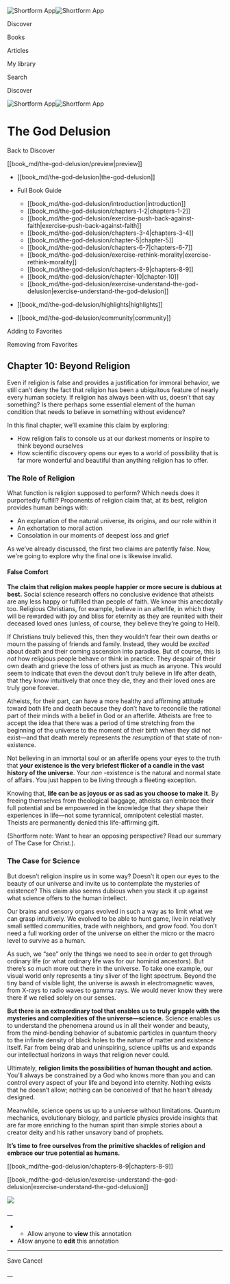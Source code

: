 ![Shortform App](/img/logo.36a2399e.svg)![Shortform App](/img/logo-dark.70c1b072.svg)

Discover

Books

Articles

My library

Search

Discover

![Shortform App](/img/logo.36a2399e.svg)![Shortform App](/img/logo-dark.70c1b072.svg)

# The God Delusion

Back to Discover

[[book_md/the-god-delusion/preview|preview]]

  * [[book_md/the-god-delusion|the-god-delusion]]
  * Full Book Guide

    * [[book_md/the-god-delusion/introduction|introduction]]
    * [[book_md/the-god-delusion/chapters-1-2|chapters-1-2]]
    * [[book_md/the-god-delusion/exercise-push-back-against-faith|exercise-push-back-against-faith]]
    * [[book_md/the-god-delusion/chapters-3-4|chapters-3-4]]
    * [[book_md/the-god-delusion/chapter-5|chapter-5]]
    * [[book_md/the-god-delusion/chapters-6-7|chapters-6-7]]
    * [[book_md/the-god-delusion/exercise-rethink-morality|exercise-rethink-morality]]
    * [[book_md/the-god-delusion/chapters-8-9|chapters-8-9]]
    * [[book_md/the-god-delusion/chapter-10|chapter-10]]
    * [[book_md/the-god-delusion/exercise-understand-the-god-delusion|exercise-understand-the-god-delusion]]
  * [[book_md/the-god-delusion/highlights|highlights]]
  * [[book_md/the-god-delusion/community|community]]



Adding to Favorites 

Removing from Favorites 

## Chapter 10: Beyond Religion

Even if religion is false and provides a justification for immoral behavior, we still can’t deny the fact that religion has been a ubiquitous feature of nearly every human society. If religion has always been with us, doesn’t that say something? Is there perhaps some essential element of the human condition that needs to believe in something without evidence?

In this final chapter, we’ll examine this claim by exploring:

  * How religion fails to console us at our darkest moments or inspire to think beyond ourselves
  * How scientific discovery opens our eyes to a world of possibility that is far more wonderful and beautiful than anything religion has to offer.



### The Role of Religion

What function is religion supposed to perform? Which needs does it purportedly fulfill? Proponents of religion claim that, at its best, religion provides human beings with:

  * An explanation of the natural universe, its origins, and our role within it
  * An exhortation to moral action
  * Consolation in our moments of deepest loss and grief



As we’ve already discussed, the first two claims are patently false. Now, we're going to explore why the final one is likewise invalid.

#### False Comfort

**The claim that religion makes people happier or more secure is dubious at best.** Social science research offers no conclusive evidence that atheists are any less happy or fulfilled than people of faith. We know this anecdotally too. Religious Christians, for example, believe in an afterlife, in which they will be rewarded with joy and bliss for eternity as they are reunited with their deceased loved ones (unless, of course, they believe they’re going to Hell).

If Christians truly believed this, then they wouldn’t fear their own deaths or mourn the passing of friends and family. Instead, they would be _excited_ about death and their coming ascension into paradise. But of course, this is _not_ how religious people behave or think in practice. They despair of their own death and grieve the loss of others just as much as anyone. This would seem to indicate that even the devout don’t truly believe in life after death, that they know intuitively that once they die, they and their loved ones are truly gone forever.

Atheists, for their part, can have a more healthy and affirming attitude toward both life and death because they don’t have to reconcile the rational part of their minds with a belief in God or an afterlife. Atheists are free to accept the idea that there was a period of time stretching from the beginning of the universe to the moment of their birth when they did not exist—and that death merely represents the _resumption_ of that state of non-existence.

Not believing in an immortal soul or an afterlife opens your eyes to the truth that **your existence is the very briefest flicker of a candle in the vast history of the universe**. Your _non_ -existence is the natural and normal state of affairs. You just happen to be living through a fleeting exception.

Knowing that, **life can be as joyous or as sad as you choose to make it**. By freeing themselves from theological baggage, atheists can embrace their full potential and be empowered in the knowledge that _they_ shape their experiences in life—not some tyrannical, omnipotent celestial master. Theists are permanently denied this life-affirming gift.

(Shortform note: Want to hear an opposing perspective? Read our summary of The Case for Christ.).

### The Case for Science

But doesn’t religion inspire us in some way? Doesn’t it open our eyes to the beauty of our universe and invite us to contemplate the mysteries of existence? This claim also seems dubious when you stack it up against what science offers to the human intellect.

Our brains and sensory organs evolved in such a way as to limit what we can grasp intuitively. We evolved to be able to hunt game, live in relatively small settled communities, trade with neighbors, and grow food. You don’t need a full working order of the universe on either the micro or the macro level to survive as a human.

As such, we “see” only the things we need to see in order to get through ordinary life (or what ordinary life was for our hominid ancestors). But there’s so much more out there in the universe. To take one example, our visual world only represents a tiny sliver of the light spectrum. Beyond the tiny band of visible light, the universe is awash in electromagnetic waves, from X-rays to radio waves to gamma rays. We would never know they were there if we relied solely on our senses.

**But there is an extraordinary tool that enables us to truly grapple with the mysteries and complexities of the universe—science.** Science enables us to understand the phenomena around us in all their wonder and beauty, from the mind-bending behavior of subatomic particles in quantum theory to the infinite density of black holes to the nature of matter and existence itself. Far from being drab and uninspiring, science uplifts us and expands our intellectual horizons in ways that religion never could.

Ultimately, **religion limits the possibilities of human thought and action.** You’ll always be constrained by a God who knows more than you and can control every aspect of your life and beyond into eternity. Nothing exists that he doesn’t allow; nothing can be conceived of that he hasn’t already designed.

Meanwhile, science opens us up to a universe without limitations. Quantum mechanics, evolutionary biology, and particle physics provide insights that are far more enriching to the human spirit than simple stories about a creator deity and his rather unsavory band of prophets.

**It’s time to free ourselves from the primitive shackles of religion and embrace our true potential as humans.**

[[book_md/the-god-delusion/chapters-8-9|chapters-8-9]]

[[book_md/the-god-delusion/exercise-understand-the-god-delusion|exercise-understand-the-god-delusion]]

![](https://bat.bing.com/action/0?ti=56018282&Ver=2&mid=aaf00af4-db9c-433e-8c28-dddb7eb5334e&sid=1711133063fa11eebdec89a8b8ae3bbc&vid=171147a063fa11eea7440fcfeb230d96&vids=0&msclkid=N&pi=0&lg=en-US&sw=800&sh=600&sc=24&nwd=1&tl=Shortform%20%7C%20Book&p=https%3A%2F%2Fwww.shortform.com%2Fapp%2Fbook%2Fthe-god-delusion%2Fchapter-10&r=&lt=410&evt=pageLoad&sv=1&rn=878157)

__

  *   * Allow anyone to **view** this annotation
  * Allow anyone to **edit** this annotation



* * *

Save Cancel

__



